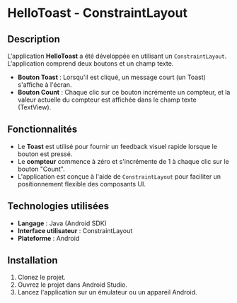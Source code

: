 # HelloToast - ConstraintLayout

## Description
L'application **HelloToast** a été développée en utilisant un `ConstraintLayout`. L'application comprend deux boutons et un champ texte.

- **Bouton Toast** : Lorsqu'il est cliqué, un message court (un Toast) s'affiche à l'écran.
- **Bouton Count** : Chaque clic sur ce bouton incrémente un compteur, et la valeur actuelle du compteur est affichée dans le champ texte (TextView).

## Fonctionnalités
- Le **Toast** est utilisé pour fournir un feedback visuel rapide lorsque le bouton est pressé.
- Le **compteur** commence à zéro et s'incrémente de 1 à chaque clic sur le bouton "Count".
- L'application est conçue à l'aide de `ConstraintLayout` pour faciliter un positionnement flexible des composants UI.



## Technologies utilisées
- **Langage** : Java (Android SDK)
- **Interface utilisateur** : ConstraintLayout
- **Plateforme** : Android

## Installation
1. Clonez le projet.
2. Ouvrez le projet dans Android Studio.
3. Lancez l'application sur un émulateur ou un appareil Android.
